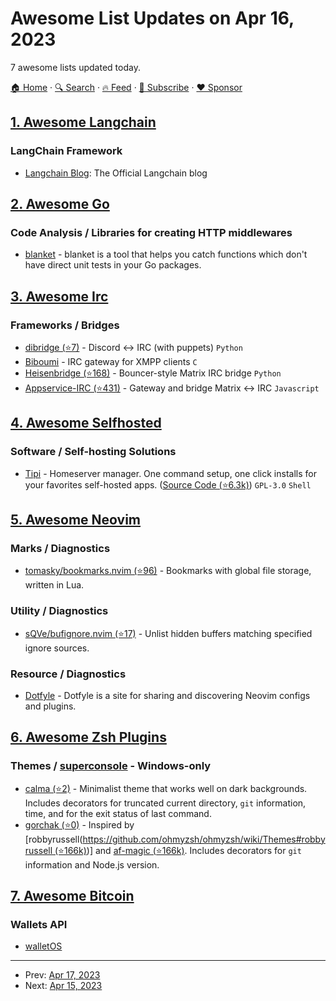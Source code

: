 # Awesome List Updates on Apr 16, 2023

7 awesome lists updated today.

[🏠 Home](/README.md) · [🔍 Search](https://www.trackawesomelist.com/search/) · [🔥 Feed](https://www.trackawesomelist.com/rss.xml) · [📮 Subscribe](https://trackawesomelist.us17.list-manage.com/subscribe?u=d2f0117aa829c83a63ec63c2f&id=36a103854c) · [❤️  Sponsor](https://github.com/sponsors/theowenyoung)



## [1. Awesome Langchain](/content/kyrolabs/awesome-langchain/README.md)

### LangChain Framework

*   [Langchain Blog](https://blog.langchain.dev/): The Official Langchain blog

## [2. Awesome Go](/content/avelino/awesome-go/README.md)

### Code Analysis / Libraries for creating HTTP middlewares

*   [blanket](https://gitlab.com/verygoodsoftwarenotvirus/blanket) - blanket is a tool that helps you catch functions which don't have direct unit tests in your Go packages.

## [3. Awesome Irc](/content/davisonio/awesome-irc/README.md)

### Frameworks / Bridges

*   [dibridge (⭐7)](https://github.com/OpenTTD/dibridge) - Discord ↔ IRC (with puppets) `Python`
*   [Biboumi](https://biboumi.louiz.org/) - IRC gateway for XMPP clients `C`
*   [Heisenbridge (⭐168)](https://github.com/hifi/heisenbridge) - Bouncer-style Matrix IRC bridge `Python`
*   [Appservice-IRC (⭐431)](https://github.com/matrix-org/matrix-appservice-irc) - Gateway and bridge Matrix ↔ IRC `Javascript`

## [4. Awesome Selfhosted](/content/awesome-selfhosted/awesome-selfhosted/README.md)

### Software / Self-hosting Solutions

*   [Tipi](https://runtipi.io/) - Homeserver manager. One command setup, one click installs for your favorites self-hosted apps. ([Source Code (⭐6.3k)](https://github.com/meienberger/runtipi)) `GPL-3.0` `Shell`

## [5. Awesome Neovim](/content/rockerBOO/awesome-neovim/README.md)

### Marks / Diagnostics

*   [tomasky/bookmarks.nvim (⭐96)](https://github.com/tomasky/bookmarks.nvim) - Bookmarks with global file storage, written in Lua.

### Utility / Diagnostics

*   [sQVe/bufignore.nvim (⭐17)](https://github.com/sQVe/bufignore.nvim) - Unlist hidden buffers matching specified ignore sources.

### Resource / Diagnostics

*   [Dotfyle](https://dotfyle.com) - Dotfyle is a site for sharing and discovering Neovim configs and plugins.

## [6. Awesome Zsh Plugins](/content/unixorn/awesome-zsh-plugins/README.md)

### Themes / [superconsole](https://github.com/alexchmykhalo/superconsole) - Windows-only

*   [calma (⭐2)](https://github.com/luislve17/calma) - Minimalist theme that works well on dark backgrounds. Includes decorators for truncated current directory, `git` information, time, and for the exit status of last command.
*   [gorchak (⭐0)](https://github.com/evgenygorchakov/oh-my-zsh-gorchak-theme/) - Inspired by \[robbyrussell([https://github.com/ohmyzsh/ohmyzsh/wiki/Themes#robbyrussell (⭐166k)](https://github.com/ohmyzsh/ohmyzsh/wiki/Themes#robbyrussell))] and [af-magic (⭐166k)](https://github.com/ohmyzsh/ohmyzsh/wiki/Themes#af-magic). Includes decorators for `git` information and Node.js version.

## [7. Awesome Bitcoin](/content/igorbarinov/awesome-bitcoin/README.md)

### Wallets API

*   [walletOS](https://www.pinestreetlabs.com/walletos/)

---

- Prev: [Apr 17, 2023](/content/2023/04/17/README.md)
- Next: [Apr 15, 2023](/content/2023/04/15/README.md)